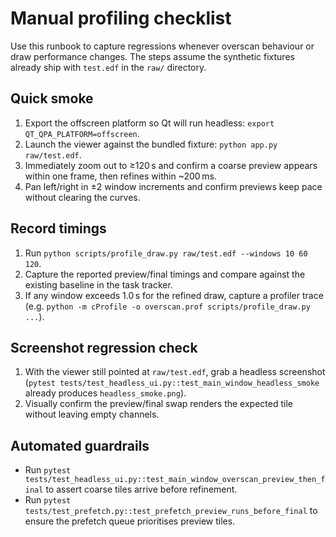 # Manual profiling checklist

Use this runbook to capture regressions whenever overscan behaviour or draw
performance changes. The steps assume the synthetic fixtures already ship with
`test.edf` in the `raw/` directory.

## Quick smoke

1. Export the offscreen platform so Qt will run headless: `export QT_QPA_PLATFORM=offscreen`.
2. Launch the viewer against the bundled fixture: `python app.py raw/test.edf`.
3. Immediately zoom out to ≥120 s and confirm a coarse preview appears within one frame,
   then refines within ~200 ms.
4. Pan left/right in ±2 window increments and confirm previews keep pace without
   clearing the curves.

## Record timings

1. Run `python scripts/profile_draw.py raw/test.edf --windows 10 60 120`.
2. Capture the reported preview/final timings and compare against the existing
   baseline in the task tracker.
3. If any window exceeds 1.0 s for the refined draw, capture a profiler trace
   (e.g. `python -m cProfile -o overscan.prof scripts/profile_draw.py ...`).

## Screenshot regression check

1. With the viewer still pointed at `raw/test.edf`, grab a headless screenshot
   (``pytest tests/test_headless_ui.py::test_main_window_headless_smoke``
   already produces `headless_smoke.png`).
2. Visually confirm the preview/final swap renders the expected tile without
   leaving empty channels.

## Automated guardrails

* Run `pytest tests/test_headless_ui.py::test_main_window_overscan_preview_then_final`
  to assert coarse tiles arrive before refinement.
* Run `pytest tests/test_prefetch.py::test_prefetch_preview_runs_before_final`
  to ensure the prefetch queue prioritises preview tiles.
